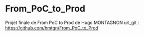 # From_PoC_to_Prod
Projet finale de From PoC to Prod de Hugo MONTAGNON
url_git : https://github.com/hmtgn/From_PoC_to_Prod
